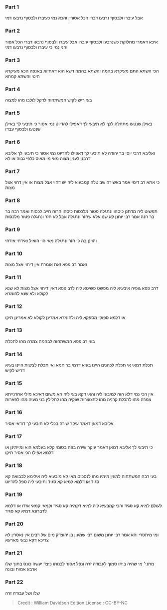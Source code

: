 
### Part 1
אבל עיברו ולבסוף נרבעו דברי הכל אסורין והכא נמי כעיברו ולבסוף נרבעו דמי

### Part 2
איכא דאמרי מחלוקת כשנרבעו ולבסוף עיברו אבל עיברו ולבסוף נרבעו דברי הכל אסור והני נמי כי עיברו ולבסוף נרבעו דמי

### Part 3
הכי השתא התם מעיקרא בהמה והשתא בהמה דשא הוא דאחיזא באנפה הכא מעיקרא חיטי והשתא קמחא

### Part 4
בעי ריש לקיש המשתחוה לדקל לולבו מהו למצוה

### Part 5
באילן שנטעו מתחלה לכך לא תיבעי לך דאפילו להדיוט נמי אסור כי תיבעי לך באילן שנטעו ולבסוף עבדו

### Part 6
ואליבא דרבי יוסי בר יהודה לא תיבעי לך דאפילו להדיוט נמי אסור כי תיבעי לך אליבא דרבנן לענין מצוה מאי מי מאיס כלפי גבוה או לא

### Part 7
כי אתא רב דימי אמר באשירה שביטלה קמבעיא ליה יש דחוי אצל מצות או אין דחוי אצל מצות

### Part 8
תפשוט ליה מדתנן כיסהו ונתגלה פטור מלכסות כיסהו הרוח חייב לכסות ואמר רבה בר בר חנה אמר רבי יוחנן לא שנו אלא שחזר ונתגלה אבל לא חזר ונתגלה פטור מלכסות

### Part 9
והוינן בה כי חזר ונתגלה מאי הוי הואיל ואידחי אידחי

### Part 10
ואמר רב פפא זאת אומרת אין דיחוי אצל מצות

### Part 11
דרב פפא גופיה איבעיא ליה מפשט פשיטא ליה לרב פפא דאין דיחוי אצל מצות לא שנא לקולא ולא שנא לחומרא

### Part 12
או דלמא ספוקי מספקא ליה ולחומרא אמרינן לקולא לא אמרינן תיקו

### Part 13
בעי רב פפא המשתחוה לבהמה צמרה מהו לתכלת

### Part 14
תכלת דמאי אי תכלת לכהנים היינו בעיא דרמי בר חמא ואי תכלת לציצית היינו בעיא דריש לקיש

### Part 15
אין הכי נמי דלא הוה למיבעי ליה והאי דקא בעי ליה הא משום דאיכא מילי אחרנייתא צמרה מהו לתכלת קרניה מהו לחצוצרות שוקיה מהו לחלילין בני מעיה מהו לפארות

### Part 16
אליבא דמאן דאמר עיקר שירה בכלי לא תיבעי לך דודאי אסיר

### Part 17
כי תיבעי לך אליבא דמאן דאמר עיקר שירה בפה בסומי קלא בעלמא הוא ומייתינן או דלמא אפילו הכי אסיר תיקו

### Part 18
בעי רבה המשתחוה למעין מימיו מהו לנסכים מאי קא מיבעיא ליה אילימא לבבואה קא סגיד או דלמא למיא קא סגיד ותיבעי ליה ספל להדיוט

### Part 19
לעולם למיא קא סגיד והכי קמבעיא ליה למיא דקמיה קא סגיד וקמאי קמאי אזדו או דלמא לדברונא דמיא קא סגיד

### Part 20
ומי מיתסרי והא אמר רבי יוחנן משום רבי שמעון בן יהוצדק מים של רבים אין נאסרין לא צריכא דקא נבעי מארעא

### Part 21
מתני׳ מי שהיה ביתו סמוך לעבודה זרה ונפל אסור לבנותו כיצד יעשה כונס בתוך שלו ארבע אמות ובונה

### Part 22
שלו ושל עבודה זרה

>Credit : William Davidson Edition
>License : CC-BY-NC